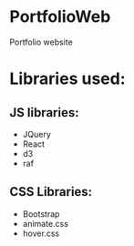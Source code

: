 # PortfolioWeb




Portfolio website

# Libraries used:
## JS libraries:
 - JQuery
 - React
 - d3
 - raf
 
## CSS Libraries:
 - Bootstrap
 - animate.css
 - hover.css
